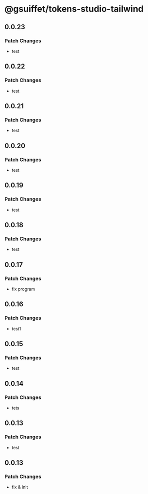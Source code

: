 # @gsuiffet/tokens-studio-tailwind

## 0.0.23

### Patch Changes

- test

## 0.0.22

### Patch Changes

- test

## 0.0.21

### Patch Changes

- test

## 0.0.20

### Patch Changes

- test

## 0.0.19

### Patch Changes

- test

## 0.0.18

### Patch Changes

- test

## 0.0.17

### Patch Changes

- fix program

## 0.0.16

### Patch Changes

- test1

## 0.0.15

### Patch Changes

- test

## 0.0.14

### Patch Changes

- tets

## 0.0.13

### Patch Changes

- test

## 0.0.13

### Patch Changes

- fix & init
